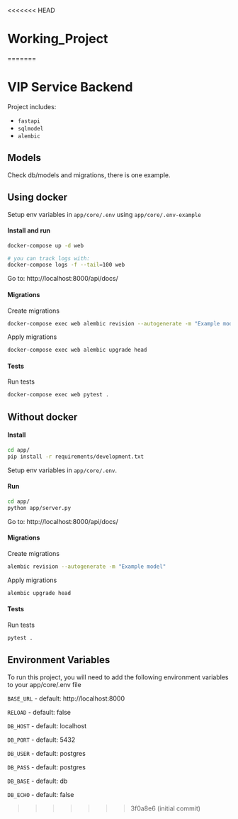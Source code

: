 <<<<<<< HEAD
# Working_Project
=======
# VIP Service Backend

Project includes:

-   `fastapi`
-   `sqlmodel`
-   `alembic`

##

## Models

Check db/models and migrations, there is one example.

## Using docker

Setup env variables in `app/core/.env` using `app/core/.env-example`

#### Install and run

```bash
docker-compose up -d web

# you can track logs with:
docker-compose logs -f --tail=100 web
```

Go to: http://localhost:8000/api/docs/

#### Migrations

Create migrations

```bash
docker-compose exec web alembic revision --autogenerate -m "Example model"
```

Apply migrations

```bash
docker-compose exec web alembic upgrade head
```

#### Tests

Run tests

```bash
docker-compose exec web pytest .
```

## Without docker

#### Install

```bash
cd app/
pip install -r requirements/development.txt
```

Setup env variables in `app/core/.env`.

#### Run

```bash
cd app/
python app/server.py
```

Go to: http://localhost:8000/api/docs/

#### Migrations

Create migrations

```bash
alembic revision --autogenerate -m "Example model"
```

Apply migrations

```bash
alembic upgrade head
```

#### Tests

Run tests

```bash
pytest .
```

## Environment Variables

To run this project, you will need to add the following environment variables to your app/core/.env file

`BASE_URL` - default: http://localhost:8000

`RELOAD` - default: false

`DB_HOST` - default: localhost

`DB_PORT` - default: 5432

`DB_USER` - default: postgres

`DB_PASS` - default: postgres

`DB_BASE` - default: db

`DB_ECHO` - default: false
>>>>>>> 3f0a8e6 (initial commit)
